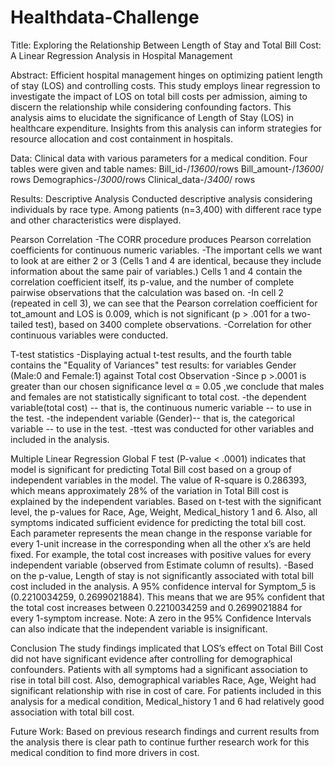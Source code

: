 # Healthdata-Challenge

Title: Exploring the Relationship Between Length of Stay and Total Bill Cost: A Linear Regression Analysis in Hospital Management

Abstract:
Efficient hospital management hinges on optimizing patient length of stay (LOS) and controlling costs. This study employs linear regression to investigate the impact of LOS on total bill costs per admission, aiming to discern the relationship while considering confounding factors. This analysis aims to elucidate the significance of Length of Stay (LOS) in healthcare expenditure. Insights from this analysis can inform strategies for resource allocation and cost containment in hospitals.

Data:
Clinical data with various parameters for a medical condition. Four tables were given and table names: 
Bill_id-/*13600*/rows 
Bill_amount-/*13600*/ rows
Demographics-/*3000*/rows 
Clinical_data-/*3400*/ rows

Results:
Descriptive Analysis
Conducted descriptive analysis considering individuals by race type.  Among patients (n=3,400) with different race type and other characteristics were displayed.

Pearson Correlation
-The CORR procedure produces Pearson correlation coefficients for continuous numeric variables. 
-The important cells we want to look at are either 2 or 3 (Cells 1 and 4 are identical, because they include information about the same pair of variables.) Cells 1 and 4 contain the correlation coefficient itself, its p-value, and the number of complete pairwise observations that the calculation was based on.
-In cell 2 (repeated in cell 3), we can see that the Pearson correlation coefficient for tot_amount and LOS is 0.009, which is not significant (p > .001 for a two-tailed test), based on 3400 complete observations.
-Correlation for other continuous variables were conducted. 



T-test statistics
-Displaying actual t-test results, and the fourth table contains the "Equality of Variances" test results: for variables Gender (Male:0 and Female:1) against Total cost
Observation
-Since p >.0001 is greater than our chosen significance level α = 0.05 ,we conclude that males and females are not statistically significant to total cost.
-the dependent variable(total cost) -- that is, the continuous numeric variable -- to use in the test. 
-the independent variable (Gender)-- that is, the categorical variable -- to use in the test. 
-ttest was conducted for other variables and included in the analysis.

Multiple Linear Regression
Global F test (P-value < .0001) indicates that model is significant for predicting Total Bill cost based on a group of independent variables in the model.
The value of R-square is 0.286393, which means approximately 28% of the variation in Total Bill cost is explained by the independent variables.
Based on t-test with the significant level, the p-values for Race, Age, Weight, Medical_history 1 and 6. Also, all symptoms indicated sufficient evidence for predicting the total bill cost. 
Each parameter represents the mean change in the response variable for every 1-unit increase in the corresponding when all the other x’s are held fixed. For example, the total cost increases with positive values for every independent variable (observed from Estimate column of results).
-Based on the p-value, Length of stay is not significantly associated with total bill cost included in the analysis.
A 95% confidence interval for Symptom_5 is (0.2210034259, 0.2699021884). This means that we are 95% confident that the total cost increases between 0.2210034259 and 0.2699021884 for every 1-symptom increase. Note: A zero in the 95% Confidence Intervals can also indicate that the independent variable is insignificant. 

Conclusion
The study findings implicated that LOS’s effect on Total Bill Cost did not have significant evidence after controlling for demographical confounders. Patients with all symptoms had a significant association to rise in total bill cost. 
Also, demographical variables Race, Age, Weight had significant relationship with rise in cost of care.
For patients included in this analysis for a medical condition, Medical_history 1 and 6 had relatively good association with total bill cost.

Future Work: Based on previous research findings and current results from the analysis there is clear path to continue further research work for this medical condition to find more drivers in cost.








